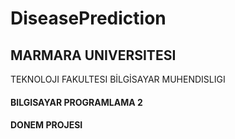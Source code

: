 # DiseasePrediction
 
## MARMARA UNIVERSITESI 
 TEKNOLOJI FAKULTESI
 BİLGİSAYAR MUHENDISLIGI
#### BILGISAYAR PROGRAMLAMA 2 
#### DONEM PROJESI
